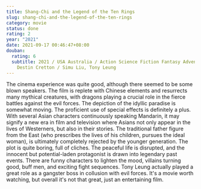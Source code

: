 ```yaml
---
title: Shang-Chi and the Legend of the Ten Rings
slug: shang-chi-and-the-legend-of-the-ten-rings
category: movie
status: done
rating: 2
year: "2021"
date: 2021-09-17 00:46:47+08:00
douban:
  rating: 6
  subtitle: 2021 / USA Australia / Action Science Fiction Fantasy Adventure /
    Destin Cretton / Simu Liu, Tony Leung
---
```


The cinema experience was quite good, although there seemed to be some blown speakers. The film is replete with Chinese elements and resurrects many mythical creatures, with dragons playing a crucial role in the fierce battles against the evil forces. The depiction of the idyllic paradise is somewhat moving. The proficient use of special effects is definitely a plus. With several Asian characters continuously speaking Mandarin, it may signify a new era in film and television where Asians not only appear in the lives of Westerners, but also in their stories. The traditional father figure from the East (who prescribes the lives of his children, pursues the ideal woman), is ultimately completely rejected by the younger generation. The plot is quite boring, full of cliches. The peaceful life is disrupted, and the innocent but potential-laden protagonist is drawn into legendary past events. There are funny characters to lighten the mood, villains turning good, buff men, and exciting fight sequences. Tony Leung actually played a great role as a gangster boss in collusion with evil forces. It's a movie worth watching, but overall it's not that great, just an entertaining film.
